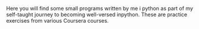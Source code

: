 Here you will find some small programs written by me i python as part of my self-taught journey to becoming well-versed inpython. These are practice exercises from various Coursera courses.
